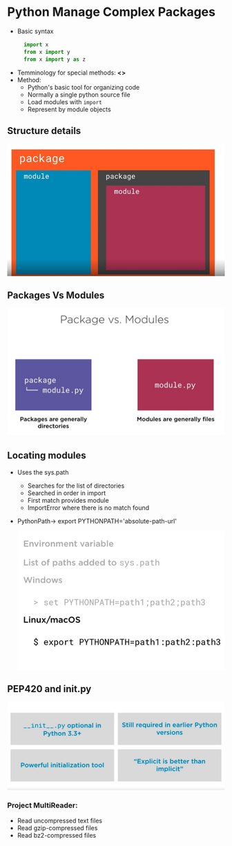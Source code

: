 # Python Manage Complex Packages

 - Basic syntax
      ```python
        import x
        from x import y
        from x import y as z
      ```
 - Temminology for special methods: __<<method>>__
 - Method:
      - Python's basic tool for organizing code
      - Normally a single python source file
      - Load modules with `import`
      - Represent by module objects

## Structure details

   ![alt text](./images/package.JPG)

## Packages Vs Modules

   ![alt text](./images/package-vs-module.JPG)


## Locating modules

   - Uses the sys.path
      - Searches for the list of directories
      - Searched in order in import
      - First match provides module
      - ImportError where there is no match found
   - PythonPath-> export PYTHONPATH='absolute-path-url'
       
       ![alt text](./images/python-path.JPG)

## PEP420 and __init__.py

   ![alt text](./images/__init__.JPG)


### Project MultiReader:

   - Read uncompressed text files
   - Read gzip-compressed files
   - Read bz2-compressed files